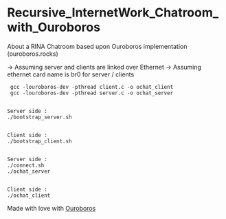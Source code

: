 # Recursive_InternetWork_Chatroom_with_Ouroboros
About a RINA Chatroom based upon Ouroboros implementation (ouroboros.rocks)

-> Assuming server and clients are linked over Ethernet
-> Assuming ethernet card name is br0 for server / clients

```
 gcc -louroboros-dev -pthread client.c -o ochat_client
 gcc -louroboros-dev -pthread server.c -o ochat_server


Server side :
./bootstrap_server.sh


Client side : 
./bootstrap_client.sh


Server side :
./connect.sh
./ochat_server


Client side :
./ochat_client
```

Made with love with [Ouroboros](https://ouroboros.rocks)
